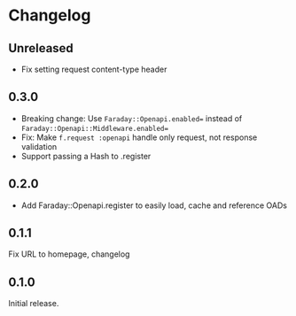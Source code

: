 # Changelog

## Unreleased

- Fix setting request content-type header

## 0.3.0

- Breaking change: Use `Faraday::Openapi.enabled=` instead of `Faraday::Openapi::Middleware.enabled=`
- Fix: Make `f.request :openapi` handle only request, not response validation
- Support passing a Hash to .register

## 0.2.0

- Add Faraday::Openapi.register to easily load, cache and reference OADs

## 0.1.1

Fix URL to homepage, changelog

## 0.1.0

Initial release.
